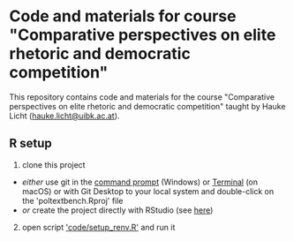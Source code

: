 # Code and materials for course "Comparative perspectives on elite rhetoric and democratic competition"

This repository contains code and materials for the course "Comparative perspectives on elite rhetoric and democratic competition" taught by Hauke Licht (hauke.licht@uibk.ac.at).

## R setup

1. clone this project 
  - *either* use git in the [command prompt](https://www.youtube.com/watch?v=Av7lcVIbEBY) (Windows) or [Terminal](https://www.educative.io/answers/how-to-clone-a-git-repository-using-the-command-line) (on macOS) or with Git Desktop to your local system and double-click on the 'poltextbench.Rproj' file
  - *or* create the project directly with RStudio (see [here](https://youtu.be/NInwldFZgwA?si=fIXvuxFpqw7eZw5y&t=273))
2. open script ['code/setup_renv.R'](./code/setup_renv.R) and run it
